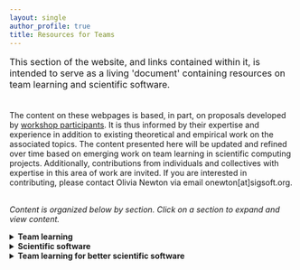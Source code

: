 ```yaml
---
layout: single
author_profile: true
title: Resources for Teams
---
```


<p style="font-size: 16px;">This section of the website, and links contained within it, is intended to serve as a living 'document' containing resources on team learning and scientific software. <br><br>

The content on these webpages is based, in part, on proposals developed by <a href = "{{ '/participants' | prepend: site.baseurl }}">workshop participants</a>. It is thus informed by their expertise and experience in addition to existing theoretical and empirical work on the associated topics. The content presented here will be updated and refined over time based on emerging work on team learning in scientific computing projects. Additionally, contributions from individuals and collectives with expertise in this area of work are invited. If you are interested in contributing, please contact Olivia Newton via email onewton[at]sigsoft.org.<br><br>

<i>Content is organized below by section. Click on a section to expand and view content.</i></p>

<details>
<summary><strong>Team learning</strong></summary>
<p style="font-size: 16px;">
"<i>The acquisition of knowledge, skills, and performance capabilities of an interdependent set of individuals through interaction and experience [...] a team-level property that captures the collective knowledge pool, potential synergies among team members, and unique contributions.</i>" (<a href = "https://doi.org/10.1111/j.1529-1006.2006.00030.x">Kozlowski & Ilgen, 2006</a>)

<br><br>
Here the focus is on the processes and behaviors of team members which reflect learning at the group level. A number of definitions are offered in the literature which emphasize the sharing, integrative, and reflective processes that constitute team learning. Although a single definition is provided above, a set of definitions is collected and available at <a href = "https://docs.google.com/spreadsheets/d/1WiIX490If0z7OzW1-Y9wLezDakIieydHgn1y6EAnQuM/edit?usp=sharing">this link</a>. 
<br><br>

To support team performance and software outcomes, it is important to measure and evaluate how teams engage in learning throughout their collaboration. A number of instruments have been developed to measure team learning. These measures are available at <a href = "https://docs.google.com/spreadsheets/d/1iAShCwYc8gua7uxyCtASpVE__o660ak-Y3AgDTtbg1k/edit?usp=sharing">this link</a>. These measures are based on varying conceptualizations of team learning and thus capture a variety of processes and behaviors. Importantly, the majority of these measures have been developed to assess team learning across different types of teams. In other words, these measures have not been developed with the specific needs or requirements of scientific software teams in mind. Furthermore, temporal aspects of team learning are not well understood and remain understudied (<a href = "https://doi.org/10.3389/fpsyg.2019.01417">Wiese & Burke, 2019</a>). In the <i>Team learning for better scientific software</i> section below, guidance on team learning for this domain and across project stages is offered.
</p>
</details>

<details>
<summary><strong>Scientific software</strong></summary>

<p style="font-size: 16px;">
"<i>Software with a large computational component. Further, scientific software is usually developed by multidisciplinary teams made up of scientists and software developers.</i>" (<a href = "https://doi.org/10.1016/j.infsof.2014.05.006">Kanewala & Bieman, 2014</a>)
<br> <br>
"<i>Software that aids in research, testing or design of scientific models that are used to explain and predict the behavior of real objects or systems in a variety of scientific disciplines.</i>" (<a href = "https://publish.tntech.edu/index.php/PSRCI/article/view/679">Shakya et al., 2020</a>)
<br><br>

We adopt the definitions of scientific software which are provided above. As the definitions suggest, scientific software encompasses many different types of software which are developed and/or used to carry out scientific work. We draw attention to the following components of these definitions: collaboration across disciplines; computational requirements; and scientific goals.

</p>

<details>
<summary><i>Why scientific software and why now?</i></summary>

<p style="font-size: 16px;"> The landscape of science and software is changing such that there is now a growing need (and more opportunities) to explore the collaborative development and use of scientific software. The demand for scientific software is greater than ever, and what 'used to work' doesn't necessarily work anymore (e.g., individual work, software not necessarily well done or well maintained). The shift towards open science, data, and code, and associated values has also contributed to the need to improve scientific software. Along with the increasing reliance on collaborative rather than indepedent work, teams are increasingly multidisciplinary, even if just in one scientific domain, and they focus on addressing large, complicated, and multi-dimensional problems. In sum, greater openness, greater complexity, and greater interdisciplinarity have enabled the emergence and growth of this area.
.</p>
</details>

Scientific software needs are different than the needs for software development more generally (although there is of course overlap)
Processes are different, funding is different, goals are different (not just creating a product)



<details>
<summary><i>What makes teams in scientific computing unique?</i></summary>

<p style="font-size: 16px;">
We contend that teams in scientific computing can and should be differentiated from scientific teams and software development teams. 
Unique characteristics of scientific software projects and teams include, but are not limited to, differences in:
<ul style="font-size: 16px;"> <li>Team member education and training</li>
<li>Integration of academic student work</li>
<li>Scientific-focus of project goals</li>
<li>Funding landscape</li>
</ul>
</p>

</details>
</details>

<details>
<summary><strong>Team learning for better scientific software</strong></summary>

<i>Team learning during team formation</i>

<p style="font-size: 16px;">Drawing from conceptualizations of team development, we suggest that a subset of team learning processes and behaviors are of particular importance in the team formation stage.</p>

<i>AI for team learning</i>
<p style="font-size: 16px;"></p>
<i>Team learning in multi-team systems</i>
<p style="font-size: 16px;"></p>
</details>




